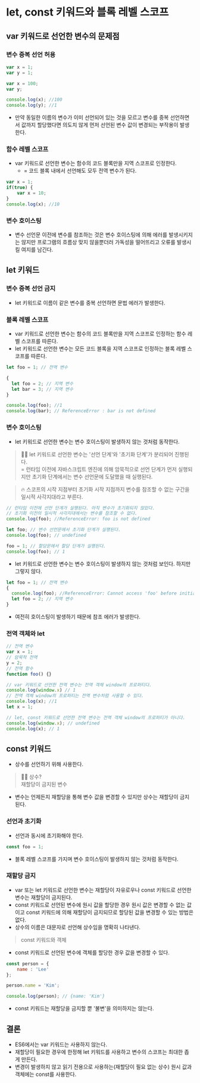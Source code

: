 # let, const 키워드와 블록 레벨 스코프
## var 키워드로 선언한 변수의 문제점
### 변수 중복 선언 허용
```js
var x = 1;
var y = 1;

var x = 100;
var y;

console.log(x); //100
console.log(y); //1
```
- 만약 동일한 이름의 변수가 이미 선언되어 있는 것을 모르고 변수를 중복 선언하면서 값까지 할당했다면 의도치 않게 먼저 선언된 변수 값이 변경되는 부작용이 발생한다.
### 함수 레벨 스코프
- var 키워드로 선언한 변수는 함수의 코드 블록만을 지역 스코프로 인정한다.
  - = 코드 블록 내에서 선언해도 모두 전역 변수가 된다.
```js
var x = 1;
if(true) {
    var x = 10;
}
console.log(x); //10
```
### 변수 호이스팅
- 변수 선언문 이전에 변수를 참조하는 것은 변수 호이스팅에 의해 에러를 발생시키지는 않지만 프로그램의 흐름상 맞지 않을뿐더러 가독성을 떨어뜨리고 오류를 발생시킬 여지를 남긴다.

## let 키워드
### 변수 중복 선언 금지
- let 키워드로 이름이 같은 변수를 중복 선언하면 문법 에러가 발생한다.
### 블록 레벨 스코프
- var 키워드로 선언한 변수는 함수의 코드 블록만을 지역 스코프로 인정하는 함수 레벨 스코프를 따른다.
- let 키워드로 선언한 변수는 모든 코드 블록을 지역 스코프로 인정하는 블록 레벨 스코프를 따른다.
```js
let foo = 1; // 전역 변수

{
  let foo = 2; // 지역 변수
  let bar = 3; // 지역 변수
}

console.log(foo); //1
console.log(bar); // ReferenceError : bar is not defined
```
### 변수 호이스팅
- let 키워드로 선언한 변수는 변수 호이스팅이 발생하지 않는 것처럼 동작한다.
> ☝🏻 let 키워드로 선언한 변수는 '선언 단계'와 '초기화 단계'가 분리되어 진행된다.   
= 런타임 이전에 자바스크립트 엔진에 의해 암묵적으로 선언 단계가 먼저 실행되지만 초기화 단계에서는 변수 선언문에 도달했을 때 실행된다.

> 🔥 스코프의 시작 지점부터 초기화 시작 지점까지 변수를 참조할 수 없는 구간을 일시적 사각지대라고 부른다.
```js
// 런타임 이전에 선언 단계가 실행된다. 아직 변수가 초기화되지 않았다.
// 초기화 이전의 일시적 사각지대에서는 변수를 참조할 수 없다.
console.log(foo); //ReferenceError: foo is not defined

let foo; // 변수 선언문에서 초기화 단계가 실행된다.
console.log(foo); // undefined

foo = 1; // 할당문에서 할당 단계가 실행된다.
console.log(foo); // 1
```
- let 키워드로 선언한 변수는 변수 호이스팅이 발생하지 않는 것처럼 보인다. 하지만 그렇지 않다.
```js
let foo = 1; // 전역 변수
{
  console.log(foo); //ReferenceError: Cannot access 'foo' before initialization
  let foo = 2; // 지역 변수
}
```
- 여전히 호이스팅이 발생하기 때문에 참조 에러가 발생한다.
### 전역 객체와 let
```js
// 전역 변수
var x = 1;
// 암묵적 전역
y = 2;
// 전역 함수
function foo() {}

// var 키워드로 선언한 전역 변수는 전역 객체 window의 프로퍼티다.
console.log(window.x) // 1
// 전역 객체 window의 프로퍼티는 전역 변수처럼 사용할 수 있다.
console.log(x); //1
let x = 1;

// let, const 키워드로 선언한 전역 변수는 전역 객체 window의 프로퍼티가 아니다.
console.log(window.x); // undefined
console.log(x); // 1
```
## const 키워드
- 상수를 선언하기 위해 사용한다.
> ☝🏻 상수?   
재할당이 금지된 변수

- 변수는 언제든지 재할당을 통해 변수 값을 변경할 수 있지만 상수는 재할당이 금지된다.
### 선언과 초기화
- 선언과 동시에 초기화해야 한다.
```js
const foo = 1;
```
- 블록 레벨 스코프를 가지며 변수 호이스팅이 발생하지 않는 것처럼 동작한다.
### 재할당 금지
- var 또는 let 키워드로 선언한 변수는 재할당이 자유로우나 const 키워드로 선언한 변수는 재할당이 금지된다.
- const 키워드로 선언된 변수에 원시 값을 할당한 경우 원시 값은 변경할 수 없는 값이고 const 키워드에 의해 재할당이 금지되므로 할당된 값을 변경할 수 있는 방법은 없다.
- 상수의 이름은 대문자로 선언해 상수임을 명확히 나타낸다.
> const 키워드와 객체
- const 키워드로 선언된 변수에 객체를 할당한 경우 값을 변경할 수 있다.
```js
const person = {
    name : 'Lee'
};

person.name = 'Kim';

console.log(person); // {name: 'Kim'}
```
- const 키워드는 재할당을 금지할 뿐 '불변'을 의미하지는 않는다.

## 결론
- ES6에서는 var 키워드는 사용하지 않는다.
- 재할당이 필요한 경우에 한정해 let 키워드를 사용하고 변수의 스코프는 최대한 좁게 만든다.
- 변경이 발생하지 않고 읽기 전용으로 사용하는(재할당이 필요 없는 상수) 원시 값과 객체에는 const를 사용한다.